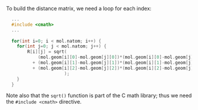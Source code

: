 To build the distance matrix, we need a loop for each index:
```c++
  ...
  #include <cmath>
  ...
  
  for(int i=0; i < mol.natom; i++) {
    for(int j=0; j < mol.natom; j++) {
        R[i][j] = sqrt(
            (mol.geom[i][0]-mol.geom[j][0])*(mol.geom[i][0]-mol.geom[j][0])
          + (mol.geom[i][1]-mol.geom[j][1])*(mol.geom[i][1]-mol.geom[j][1])
          + (mol.geom[i][2]-mol.geom[j][2])*(mol.geom[i][2]-mol.geom[j][2])
                      );
    }
  }
```
Note also that the `sqrt()` function is part of the C math library; thus we need the `#include <cmath>` directive.
